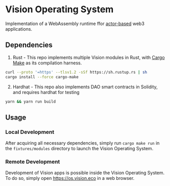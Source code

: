# Vision Operating System

Implementation of a WebAssembly runtime ffor [actor-based](https://en.wikipedia.org/wiki/Actor_model) web3 applications.

## Dependencies

1. Rust - This repo implements multiple Vision modules in Rust, with [Cargo Make](https://github.com/sagiegurari/cargo-make)
as its compilation harness.

```sh
curl --proto '=https' --tlsv1.2 -sSf https://sh.rustup.rs | sh
cargo install --force cargo-make
```

2. Hardhat - This repo also implements DAO smart contracts in Solidity, and requires hardhat for testing

```sh
yarn && yarn run build
```

## Usage

### Local Development

After acquiring all necessary dependencies, simply run `cargo make run` in the `fixtures/modules` directory to launch the Vision Operating System.

### Remote Development

Development of Vision apps is possible inside the Vision Operating System. To do so, simply open https://os.vision.eco in a web browser.
